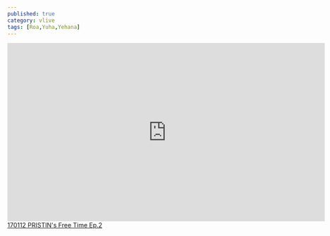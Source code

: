 ```yaml
---
published: true
category: vlive
tags: [Roa,Yuha,Yehana]
---
```

<iframe src="http://www.vlive.tv/embed/16891" frameborder="no" scrolling="no" marginwidth="0" marginheight="0" WIDTH="720" HEIGHT="405" allowfullscreen></iframe><br /><a href="" target="_blank">170112 PRISTIN's Free Time Ep.2</a>